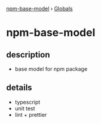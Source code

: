 [npm-base-model](README.md) › [Globals](globals.md)

# npm-base-model

## description
- base model for npm package

## details
- typescript
- unit test
- lint + prettier
